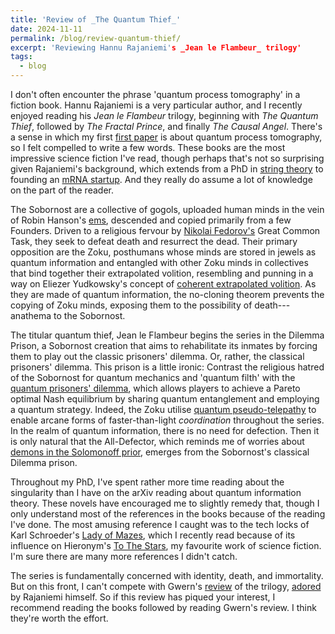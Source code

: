 ```yaml
---
title: 'Review of _The Quantum Thief_'
date: 2024-11-11
permalink: /blog/review-quantum-thief/
excerpt: 'Reviewing Hannu Rajaniemi's _Jean le Flambeur_ trilogy'
tags:
  - blog
---
```


I don't often encounter the phrase 'quantum process tomography' in a fiction book.
Hannu Rajaniemi is a very particular author, and I recently enjoyed reading his _Jean le Flambeur_ trilogy, beginning with _The Quantum Thief_, followed by _The Fractal Prince_, and finally _The Causal Angel_.
There's a sense in which my first [first paper](https://arxiv.org/abs/2404.06545) is about quantum process tomography, so I felt compelled to write a few words.
These books are the most impressive science fiction I've read, though perhaps that's not so surprising given Rajaniemi's background, which extends from a PhD in [string theory](https://era.ed.ac.uk/handle/1842/16919) to founding an [mRNA startup](https://www.helixnano.com/).
And they really do assume a lot of knowledge on the part of the reader.

The Sobornost are a collective of gogols, uploaded human minds in the vein of Robin Hanson's [ems](https://ageofem.com/), descended and copied primarily from a few Founders.
Driven to a religious fervour by [Nikolai Fedorov's](https://en.wikipedia.org/wiki/Nikolai_Fyodorov_(philosopher)) Great Common Task, they seek to defeat death and resurrect the dead.
Their primary opposition are the Zoku, posthumans whose minds are stored in jewels as quantum information and entangled with other Zoku minds in collectives that bind together their extrapolated volition, resembling and punning in a way on Eliezer Yudkowsky's concept of [coherent extrapolated volition](https://intelligence.org/files/CEV.pdf).
As they are made of quantum information, the no-cloning theorem prevents the copying of Zoku minds, exposing them to the possibility of death---anathema to the Sobornost.

The titular quantum thief, Jean le Flambeur begins the series in the Dilemma Prison, a Sobornost creation that aims to rehabilitate its inmates by forcing them to play out the classic prisoners' dilemma.
Or, rather, the classical prisoners' dilemma.
This prison is a little ironic: Contrast the religious hatred of the Sobornost for quantum mechanics and 'quantum filth' with the [quantum prisoners' dilemma](https://arxiv.org/abs/quant-ph/9806088), which allows players to achieve a Pareto optimal Nash equilibrium by sharing quantum entanglement and employing a quantum strategy.
Indeed, the Zoku utilise [quantum pseudo-telepathy](https://arxiv.org/abs/quant-ph/0408052) to enable arcane forms of faster-than-light _coordination_ throughout the series.
In the realm of quantum information, there is no need for defection.
Then it is only natural that the All-Defector, which reminds me of worries about [demons in the Solomonoff prior](https://www.alignmentforum.org/posts/Tr7tAyt5zZpdTwTQK/the-solomonoff-prior-is-malign), emerges from the Sobornost's classical Dilemma prison. 

Throughout my PhD, I've spent rather more time reading about the singularity than I have on the arXiv reading about quantum information theory.
These novels have encouraged me to slightly remedy that, though I only understand most of the references in the books because of the reading I've done.
The most amusing reference I caught was to the tech locks of Karl Schroeder's [Lady of Mazes](https://www.kschroeder.com/my-books/lady-of-mazes), which I recently read because of its influence on Hieronym's [To The Stars](https://tts.determinismsucks.net/), my favourite work of science fiction.
I'm sure there are many more references I didn't catch.

The series is fundamentally concerned with identity, death, and immortality.
But on this front, I can't compete with Gwern's [review](https://gwern.net/review/quantum-thief) of the trilogy, [adored](https://x.com/hannu/status/1767932298744213535) by Rajaniemi himself.
So if this review has piqued your interest, I recommend reading the books followed by reading Gwern's review.
I think they're worth the effort.
